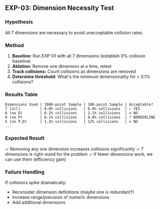 ## EXP-03: Dimension Necessity Test

### Hypothesis
All 7 dimensions are necessary to avoid unacceptable collision rates.

### Method
1. **Baseline:** Run EXP-01 with all 7 dimensions (establish 0% collision baseline)
2. **Ablation:** Remove one dimension at a time, retest
3. **Track collisions:** Count collisions as dimensions are removed
4. **Determine threshold:** What's the minimum dimensionality for < 0.1% collisions?

### Results Table
```
Dimensions Used | 1000-point Sample | 10K-point Sample | Acceptable?
7 (all)         | 0.0% collisions   | 0.0% collisions  | ✓ YES
6 (no D)        | 0.2% collisions   | 2.1% collisions  | ✗ NO
6 (no P)        | 0.1% collisions   | 0.8% collisions  | ? BORDERLINE
5 (no P,D)      | 1.2% collisions   | 12% collisions   | ✗ NO
...
```

### Expected Result
✓ Removing any one dimension increases collisions significantly
✓ 7 dimensions is right-sized for the problem
✓ If fewer dimensions work, we can use them (efficiency gain)

### Failure Handling
If collisions spike dramatically:
- Reconsider dimension definitions (maybe one is redundant?)
- Increase range/precision of numeric dimensions
- Add additional dimensions